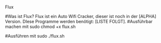 Flux

#Was ist Flux?
Flux ist ein Auto Wifi Cracker, dieser ist noch in der [ALPHA] Version. DIese Programme werden benötigt:
[LISTE FOLGT]. 
#Ausführbar machen mit
sudo chmod +x flux.sh

#Ausführen mit
sudo ./flux.sh 


